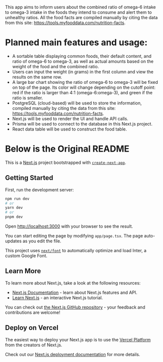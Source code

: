 This app aims to inform users about the combined ratio of omega-6 intake to omega-3 intake in the foods they intend to consume and alert them to unhealthy ratios. All the food facts are compiled manually by citing the data from this site: https://tools.myfooddata.com/nutrition-facts.

# Planned main features and usage:

* A sortable table displaying common foods, their default content, and ratio of omega-6 to omega-3, as well as actual amounts based on the weight of the food and the combined ratio.
* Users can input the weight (in grams) in the first column and view the results on the same row.
* A large bar chart showing the ratio of omega-6 to omega-3 will be fixed on top of the page. Its color will change depending on the cutoff point: red if the ratio is larger than 4:1 (omega-6:omega-3), and green if the ratio is smaller.
* PostgreSQL (cloud-based) will be used to store the information, compiled manually by citing the data from this site: https://tools.myfooddata.com/nutrition-facts.
* Next.js will be used to render the UI and handle API calls.
* Prisma will be used to connect to the database in this Next.js project.
* React data table will be used to construct the food table.

# Below is the Original README

This is a [Next.js](https://nextjs.org/) project bootstrapped with [`create-next-app`](https://github.com/vercel/next.js/tree/canary/packages/create-next-app).

## Getting Started

First, run the development server:

```bash
npm run dev
# or
yarn dev
# or
pnpm dev
```

Open [http://localhost:3000](http://localhost:3000) with your browser to see the result.

You can start editing the page by modifying `app/page.tsx`. The page auto-updates as you edit the file.

This project uses [`next/font`](https://nextjs.org/docs/basic-features/font-optimization) to automatically optimize and load Inter, a custom Google Font.

## Learn More

To learn more about Next.js, take a look at the following resources:

- [Next.js Documentation](https://nextjs.org/docs) - learn about Next.js features and API.
- [Learn Next.js](https://nextjs.org/learn) - an interactive Next.js tutorial.

You can check out [the Next.js GitHub repository](https://github.com/vercel/next.js/) - your feedback and contributions are welcome!

## Deploy on Vercel

The easiest way to deploy your Next.js app is to use the [Vercel Platform](https://vercel.com/new?utm_medium=default-template&filter=next.js&utm_source=create-next-app&utm_campaign=create-next-app-readme) from the creators of Next.js.

Check out our [Next.js deployment documentation](https://nextjs.org/docs/deployment) for more details.
